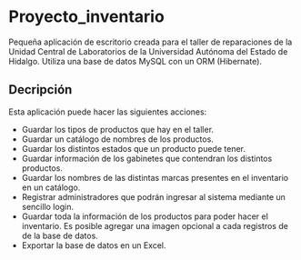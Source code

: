 # Proyecto_inventario

Pequeña aplicación de escritorio creada para el taller de reparaciones de la Unidad Central de Laboratorios de la Universidad Autónoma del Estado de Hidalgo. Utiliza una base de datos MySQL con un ORM (Hibernate).

## Decripción

Esta aplicación puede hacer las siguientes acciones:
- Guardar los tipos de productos que hay en el taller.
- Guardar un catálogo de nombres de los productos.
- Guardar los distintos estados que un producto puede tener.
- Guardar información de los gabinetes que contendran los distintos productos.
- Guardar los nombres de las distintas marcas presentes en el inventario en un catálogo.
- Registrar administradores que podrán ingresar al sistema mediante un sencillo login.
- Guardar toda la información de los productos para poder hacer el inventario. Es posible agregar una imagen opcional a cada registros de de la base de datos.
- Exportar la base de datos en un Excel.
